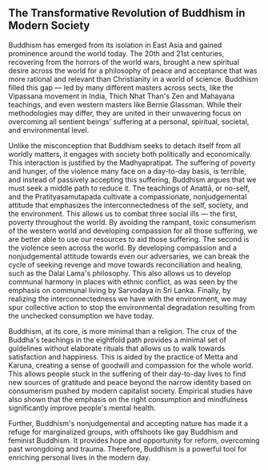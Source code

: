 ## The Transformative Revolution of Buddhism in Modern Society

Buddhism has emerged from its isolation in East Asia and gained 
prominence around the world today. The 20th and 21st centuries, 
recovering from the horrors of the world wars, brought a new 
spiritual desire across the world for a philosophy of peace and 
acceptance that was more rational and relevant than Christianity 
in a world of science. Buddhism filled this gap — led by many 
different masters across sects, like the Vipassana movement in 
India, Thich Nhat Than's Zen and Mahayana teachings, and even 
western masters like Bernie Glassman. While their methodologies 
may differ, they are united in their unwavering focus on 
overcoming all sentient beings' suffering at a personal, 
spiritual, societal, and environmental level.

Unlike the misconception that Buddhism seeks to detach itself 
from all worldly matters, it engages with society both 
politically and economically. This interaction is justified by 
the Madhyapratipat. The suffering of poverty and hunger, of the 
violence many face on a day-to-day basis, is terrible, and 
instead of passively accepting this suffering, Buddhism argues 
that we must seek a middle path to reduce it. The teachings of 
Anattā, or no-self, and the Pratityasamutapada cultivate a 
compassionate, nonjudgemental attitude that emphasizes the 
interconnectedness of the self, society, and the environment. 
This allows us to combat three social ills — the first, poverty 
throughout the world. By avoiding the rampant, toxic consumerism 
of the western world and developing compassion for all those 
suffering, we are better able to use our resources to aid those 
suffering. The second is the violence seen across the world. By 
developing compassion and a nonjudgemental attitude towards even 
our adversaries, we can break the cycle of seeking revenge and 
move towards reconciliation and healing, such as the Dalai 
Lama's philosophy. This also allows us to develop communal 
harmony in places with ethnic conflict, as was seen by the 
emphasis on communal living by Sarvodaya in Sri Lanka. Finally, 
by realizing the interconnectedness we have with the 
environment, we may spur collective action to stop the 
environmental degradation resulting from the unchecked 
consumption we have today.

Buddhism, at its core, is more minimal than a religion. The crux 
of the Buddha's teachings in the eightfold path provides a 
minimal set of guidelines without elaborate rituals that allows 
us to walk towards satisfaction and happiness. This is aided by 
the practice of Metta and Karuna, creating a sense of goodwill 
and compassion for the whole world. This allows people stuck in 
the suffering of their day-to-day lives to find new sources of 
gratitude and peace beyond the narrow identity based on 
consumerism pushed by modern capitalist society. Empirical 
studies have also shown that the emphasis on the right 
consumption and mindfulness significantly improve people's 
mental health.

Further, Buddhism's nonjudgemental and accepting nature has made 
it a refuge for marginalized groups, with offshoots like gay 
Buddhism and feminist Buddhism. It provides hope and opportunity 
for reform, overcoming past wrongdoing and trauma. Therefore, 
Buddhism is a powerful tool for enriching personal lives in the 
modern day.
